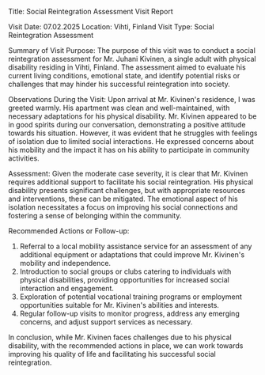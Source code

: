  Title: Social Reintegration Assessment Visit Report

Visit Date: 07.02.2025
Location: Vihti, Finland
Visit Type: Social Reintegration Assessment

Summary of Visit Purpose:
The purpose of this visit was to conduct a social reintegration assessment for Mr. Juhani Kivinen, a single adult with physical disability residing in Vihti, Finland. The assessment aimed to evaluate his current living conditions, emotional state, and identify potential risks or challenges that may hinder his successful reintegration into society.

Observations During the Visit:
Upon arrival at Mr. Kivinen's residence, I was greeted warmly. His apartment was clean and well-maintained, with necessary adaptations for his physical disability. Mr. Kivinen appeared to be in good spirits during our conversation, demonstrating a positive attitude towards his situation. However, it was evident that he struggles with feelings of isolation due to limited social interactions. He expressed concerns about his mobility and the impact it has on his ability to participate in community activities.

Assessment:
Given the moderate case severity, it is clear that Mr. Kivinen requires additional support to facilitate his social reintegration. His physical disability presents significant challenges, but with appropriate resources and interventions, these can be mitigated. The emotional aspect of his isolation necessitates a focus on improving his social connections and fostering a sense of belonging within the community.

Recommended Actions or Follow-up:
1. Referral to a local mobility assistance service for an assessment of any additional equipment or adaptations that could improve Mr. Kivinen's mobility and independence.
2. Introduction to social groups or clubs catering to individuals with physical disabilities, providing opportunities for increased social interaction and engagement.
3. Exploration of potential vocational training programs or employment opportunities suitable for Mr. Kivinen's abilities and interests.
4. Regular follow-up visits to monitor progress, address any emerging concerns, and adjust support services as necessary.

In conclusion, while Mr. Kivinen faces challenges due to his physical disability, with the recommended actions in place, we can work towards improving his quality of life and facilitating his successful social reintegration.